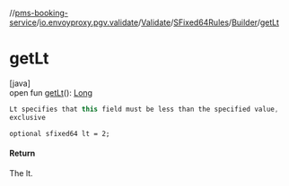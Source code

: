 //[pms-booking-service](../../../../../index.md)/[io.envoyproxy.pgv.validate](../../../index.md)/[Validate](../../index.md)/[SFixed64Rules](../index.md)/[Builder](index.md)/[getLt](get-lt.md)

# getLt

[java]\
open fun [getLt](get-lt.md)(): [Long](https://kotlinlang.org/api/core/kotlin-stdlib/kotlin/-long/index.html)

```kotlin
Lt specifies that this field must be less than the specified value,
exclusive

```
`optional sfixed64 lt = 2;`

#### Return

The lt.
